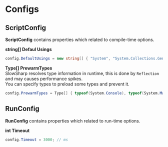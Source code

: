 Configs
====

ScriptConfig
----
__ScriptConfig__ contains properties which related to compile-time options.

__string[] Defaul Usings__<br>

```cs
config.DefaultUsings = new string[] { "System", "System.Collections.Generic" };
```

__Type[] PrewarmTypes__<br>
SlowSharp resolves type information in runtime, this is done by `Reflection` and may causes performance spikes.<br>
You can specify types to preload some types and prevent it.
```cs
config.PrewarmTypes = Type[] { typeof(System.Console), typeof(System.Math) };
```


RunConfig
----
__RunConfig__ contains properties which related to run-time options.

__int Timeout__<br>
```cs
config.Timeout = 3000; // ms
```
